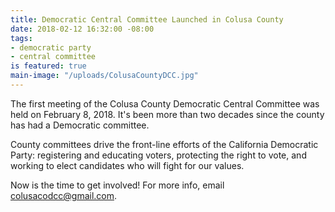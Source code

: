 ```yaml
---
title: Democratic Central Committee Launched in Colusa County
date: 2018-02-12 16:32:00 -08:00
tags:
- democratic party
- central committee
is featured: true
main-image: "/uploads/ColusaCountyDCC.jpg"
---
```


The first meeting of the Colusa County Democratic Central Committee was held on February 8, 2018. It's been more than two decades since the county has had a Democratic committee. 

County committees drive the front-line efforts of the California Democratic Party: registering and educating voters, protecting the right to vote, and working to elect candidates who will fight for our values. 

Now is the time to get involved! For more info, email [colusacodcc@gmail.com](mailto:colusacodcc@gmail.com). 